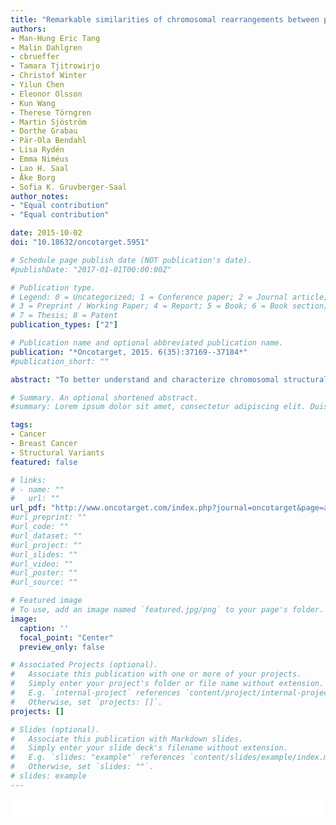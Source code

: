 ```yaml
---
title: "Remarkable similarities of chromosomal rearrangements between primary human breast cancers and matched distant metastases as revealed by whole-genome sequencing"
authors:
- Man-Hung Eric Tang
- Malin Dahlgren
- cbrueffer
- Tamara Tjitrowirjo
- Christof Winter
- Yilun Chen
- Eleonor Olsson
- Kun Wang
- Therese Törngren
- Martin Sjöström
- Dorthe Grabau
- Pär-Ola Bendahl
- Lisa Rydén
- Emma Niméus
- Lao H. Saal
- Åke Borg
- Sofia K. Gruvberger-Saal
author_notes:
- "Equal contribution"
- "Equal contribution"

date: 2015-10-02
doi: "10.18632/oncotarget.5951"

# Schedule page publish date (NOT publication's date).
#publishDate: "2017-01-01T00:00:00Z"

# Publication type.
# Legend: 0 = Uncategorized; 1 = Conference paper; 2 = Journal article;
# 3 = Preprint / Working Paper; 4 = Report; 5 = Book; 6 = Book section;
# 7 = Thesis; 8 = Patent
publication_types: ["2"]

# Publication name and optional abbreviated publication name.
publication: "*Oncotarget, 2015. 6(35):37169--37184*"
#publication_short: ""

abstract: "To better understand and characterize chromosomal structural variation during breast cancer progression, we enumerated chromosomal rearrangements for 11 patients by performing low-coverage whole-genome sequencing of 11 primary breast tumors and their 13 matched distant metastases. The tumor genomes harbored a median of 85 (range 18-404) rearrangements per tumor, with a median of 82 (26-310) in primaries compared to 87 (18-404) in distant metastases. Concordance between paired tumors from the same patient was high with a median of 89% of rearrangements shared (range 61-100%), whereas little overlap was found when comparing all possible pairings of tumors from different patients (median 3%). The tumors exhibited diverse genomic patterns of rearrangements: some carried events distributed throughout the genome while others had events mostly within densely clustered chromothripsis-like foci at a few chromosomal locations. Irrespectively, the patterns were highly conserved between the primary tumor and metastases from the same patient. Rearrangements occurred more frequently in genic areas than expected by chance and among the genes affected there was significant enrichment for cancer-associated genes including disruption of *TP53*, *RB1*, *PTEN*, and *ESR1*, likely contributing to tumor development. Our findings are most consistent with chromosomal rearrangements being early events in breast cancer progression that remain stable during the development from primary tumor to distant metastasis."

# Summary. An optional shortened abstract.
#summary: Lorem ipsum dolor sit amet, consectetur adipiscing elit. Duis posuere tellus ac convallis placerat. Proin tincidunt magna sed ex sollicitudin condimentum.

tags:
- Cancer
- Breast Cancer
- Structural Variants
featured: false

# links:
# - name: ""
#   url: ""
url_pdf: "http://www.oncotarget.com/index.php?journal=oncotarget&page=article&op=download&path%5B%5D=5951&path%5B%5D=14288"
#url_preprint: ""
#url_code: ""
#url_dataset: ""
#url_project: ""
#url_slides: ""
#url_video: ""
#url_poster: ""
#url_source: ""

# Featured image
# To use, add an image named `featured.jpg/png` to your page's folder. 
image:
  caption: ''
  focal_point: "Center"
  preview_only: false

# Associated Projects (optional).
#   Associate this publication with one or more of your projects.
#   Simply enter your project's folder or file name without extension.
#   E.g. `internal-project` references `content/project/internal-project/index.md`.
#   Otherwise, set `projects: []`.
projects: []

# Slides (optional).
#   Associate this publication with Markdown slides.
#   Simply enter your slide deck's filename without extension.
#   E.g. `slides: "example"` references `content/slides/example/index.md`.
#   Otherwise, set `slides: ""`.
# slides: example
---
```


<html>
  <style>
    section {
        background: white;
        color: black;
        border-radius: 1em;
        padding: 1em;
        left: 50% }
    #inner {
        display: inline-block;
        display: flex;
        align-items: center;
        justify-content: center }
  </style>
  <section>
    <div id="inner">
      <script type='text/javascript' src='https://d1bxh8uas1mnw7.cloudfront.net/assets/embed.js'></script>
        <span style="float:left";
          class="__dimensions_badge_embed__"
          data-doi="10.18632/oncotarget.5951"
          data-hide-zero-citations="true"
          data-legend="always">
        </span>
      <script async src="https://badge.dimensions.ai/badge.js" charset="utf-8"></script>
        <div  style="float:right";
          data-link-target="_blank"
          data-badge-details="right"
          data-badge-type="medium-donut"
          data-doi="10.18632/oncotarget.5951"
          data-condensed="true"
          data-hide-no-mentions="true"
          class="altmetric-embed">
        </div>
    </div>
  </section>

